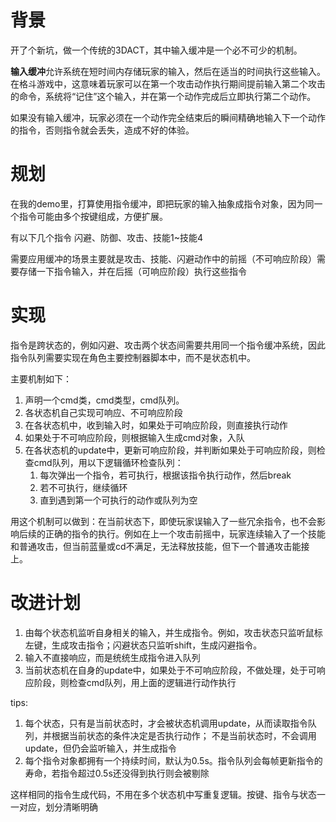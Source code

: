 # 背景
开了个新坑，做一个传统的3DACT，其中输入缓冲是一个必不可少的机制。

**输入缓冲**允许系统在短时间内存储玩家的输入，然后在适当的时间执行这些输入。在格斗游戏中，这意味着玩家可以在第一个攻击动作执行期间提前输入第二个攻击的命令，系统将“记住”这个输入，并在第一个动作完成后立即执行第二个动作。

如果没有输入缓冲，玩家必须在一个动作完全结束后的瞬间精确地输入下一个动作的指令，否则指令就会丢失，造成不好的体验。

# 规划
在我的demo里，打算使用指令缓冲，即把玩家的输入抽象成指令对象，因为同一个指令可能由多个按键组成，方便扩展。

有以下几个指令
闪避、防御、攻击、技能1~技能4

需要应用缓冲的场景主要就是攻击、技能、闪避动作中的前摇（不可响应阶段）需要存储一下指令输入，并在后摇（可响应阶段）执行这些指令

# 实现
指令是跨状态的，例如闪避、攻击两个状态间需要共用同一个指令缓冲系统，因此指令队列需要实现在角色主要控制器脚本中，而不是状态机中。

主要机制如下：
1. 声明一个cmd类，cmd类型，cmd队列。
2. 各状态机自己实现可响应、不可响应阶段
3. 在各状态机中，收到输入时，如果处于可响应阶段，则直接执行动作
4. 如果处于不可响应阶段，则根据输入生成cmd对象，入队
5. 在各状态机的update中，更新可响应阶段，并判断如果处于可响应阶段，则检查cmd队列，用以下逻辑循环检查队列：
    1. 每次弹出一个指令，若可执行，根据该指令执行动作，然后break
    2. 若不可执行，继续循环
    3. 直到遇到第一个可执行的动作或队列为空

用这个机制可以做到：在当前状态下，即使玩家误输入了一些冗余指令，也不会影响后续的正确的指令的执行。例如在上一个攻击前摇中，玩家连续输入了一个技能和普通攻击，但当前蓝量或cd不满足，无法释放技能，但下一个普通攻击能接上。

# 改进计划
1. 由每个状态机监听自身相关的输入，并生成指令。例如，攻击状态只监听鼠标左键，生成攻击指令；闪避状态只监听shift，生成闪避指令。
2. 输入不直接响应，而是统统生成指令进入队列
3. 当前状态机在自身的update中，如果处于不可响应阶段，不做处理，处于可响应阶段，则检查cmd队列，用上面的逻辑进行动作执行

tips:
1. 每个状态，只有是当前状态时，才会被状态机调用update，从而读取指令队列，并根据当前状态的条件决定是否执行动作；
不是当前状态时，不会调用update，但仍会监听输入，并生成指令
2. 每个指令对象都拥有一个持续时间，默认为0.5s。指令队列会每帧更新指令的寿命，若指令超过0.5s还没得到执行则会被剔除

这样相同的指令生成代码，不用在多个状态机中写重复逻辑。按键、指令与状态一一对应，划分清晰明确
